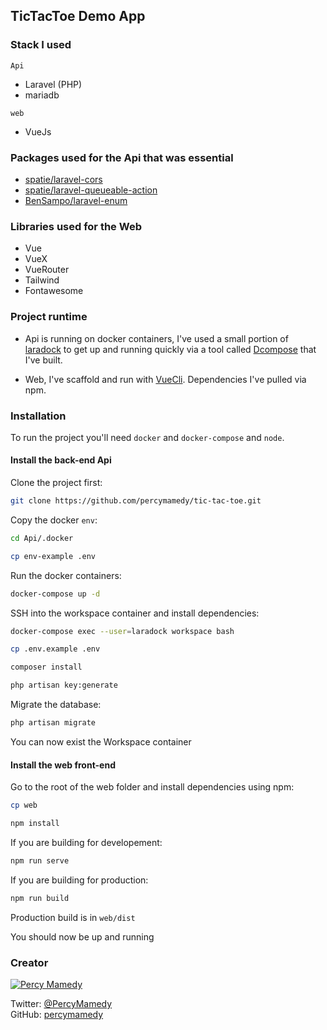 ## TicTacToe Demo App

### Stack I used

``Api``
- Laravel (PHP)
- mariadb

```web```
- VueJs

### Packages used for the Api that was essential

- [spatie/laravel-cors](https://github.com/spatie/laravel-cors)
- [spatie/laravel-queueable-action](https://github.com/spatie/laravel-queueable-action)
- [BenSampo/laravel-enum](https://github.com/bensampo/laravel-enum)

### Libraries used for the Web

- Vue
- VueX
- VueRouter
- Tailwind
- Fontawesome

### Project runtime

- Api is running on docker containers, I've used a small portion 
of [laradock](https://github.com/LaraDock/laradock) to get up and running quickly via a tool
called [Dcompose](https://github.com/percymamedy/Dcompose) that I've built.

- Web, I've scaffold and run with [VueCli](https://cli.vuejs.org/). Dependencies I've pulled
via npm.

### Installation

To run the project you'll need ```docker``` and ```docker-compose``` and ```node```.

#### Install the back-end Api

Clone the project first:

```bash
git clone https://github.com/percymamedy/tic-tac-toe.git
```

Copy the docker ```env```:

```bash
cd Api/.docker
```

```bash
cp env-example .env
```

Run the docker containers:

```bash
docker-compose up -d
```

SSH into the workspace container and install dependencies:

```bash
docker-compose exec --user=laradock workspace bash
```

```bash
cp .env.example .env
```

```bash
composer install
```

```bash
php artisan key:generate
```

Migrate the database:

```bash
php artisan migrate
```

You can now exist the Workspace container

#### Install the web front-end

Go to the root of the web folder and install dependencies using npm:

```bash
cp web
```

```bash
npm install
```

If you are building for developement:

```bash
npm run serve
```

If you are building for production:

```bash
npm run build
```

Production build is in ```web/dist```

You should now be up and running

### Creator
[![Percy Mamedy](https://img.shields.io/badge/Author-Percy%20Mamedy-orange.svg)](https://twitter.com/PercyMamedy)

Twitter: [@PercyMamedy](https://twitter.com/PercyMamedy)
<br/>
GitHub: [percymamedy](https://github.com/percymamedy)
